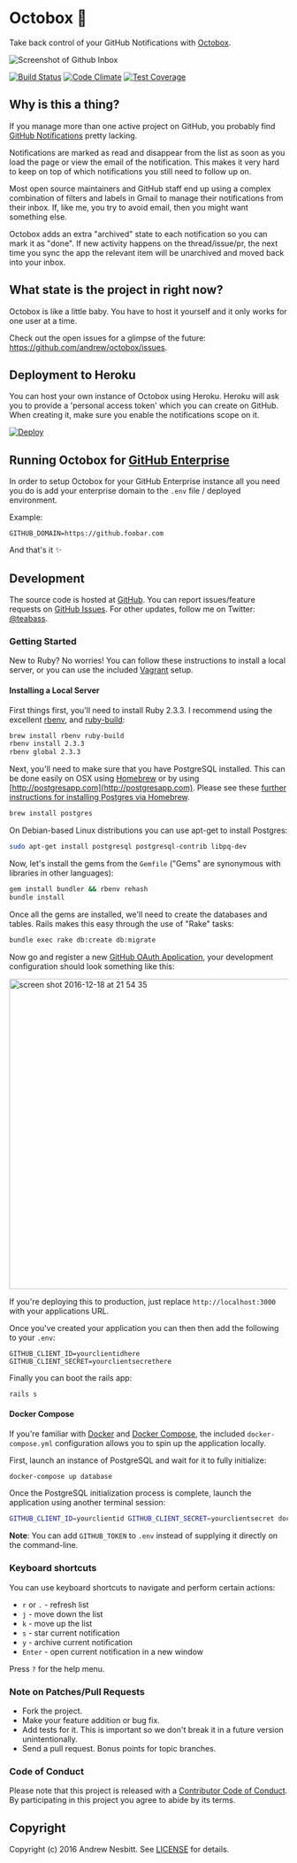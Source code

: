 # Octobox &#128238;

Take back control of your GitHub Notifications with [Octobox]( https://octobox.io).

![Screenshot of Github Inbox](https://cloud.githubusercontent.com/assets/1060/21385758/bd8ebcee-c767-11e6-9017-c93c5921594b.png)

[![Build Status](https://travis-ci.org/andrew/octobox.svg?branch=master)](https://travis-ci.org/andrew/octobox)
[![Code Climate](https://img.shields.io/codeclimate/github/andrew/octobox.svg?style=flat)](https://codeclimate.com/github/andrew/octobox)
[![Test Coverage](https://img.shields.io/codeclimate/coverage/github/andrew/octobox.svg?style=flat)](https://codeclimate.com/github/andrew/octobox)

## Why is this a thing?

If you manage more than one active project on GitHub, you probably find [GitHub Notifications](https://github.com/notifications) pretty lacking.

Notifications are marked as read and disappear from the list as soon as you load the page or view the email of the notification. This makes it very hard to keep on top of which notifications you still need to follow up on.

Most open source maintainers and GitHub staff end up using a complex combination of filters and labels in Gmail to manage their notifications from their inbox. If, like me, you try to avoid email, then you might want something else.

Octobox adds an extra "archived" state to each notification so you can mark it as "done". If new activity happens on the thread/issue/pr, the next time you sync the app the relevant item will be unarchived and moved back into your inbox.

## What state is the project in right now?

Octobox is like a little baby. You have to host it yourself and it only works for one user at a time.

Check out the open issues for a glimpse of the future: https://github.com/andrew/octobox/issues.

## Deployment to Heroku

You can host your own instance of Octobox using Heroku. Heroku will ask you to provide a 'personal access token' which you can create on GitHub. When creating it, make sure you enable the notifications scope on it.

[![Deploy](https://www.herokucdn.com/deploy/button.svg)](https://heroku.com/deploy)

## Running Octobox for [GitHub Enterprise](https://enterprise.github.com/home)
In order to setup Octobox for your GitHub Enterprise instance all you need you do is add your enterprise domain to the `.env` file / deployed environment.

Example:

```
GITHUB_DOMAIN=https://github.foobar.com
```

And that's it :sparkles:

## Development

The source code is hosted at [GitHub](https://github.com/andrew/octobox).
You can report issues/feature requests on [GitHub Issues](https://github.com/andrew/octobox/issues).
For other updates, follow me on Twitter: [@teabass](https://twitter.com/teabass).

### Getting Started

New to Ruby? No worries! You can follow these instructions to install a local server, or you can use the included [Vagrant](https://www.vagrantup.com/docs/why-vagrant/) setup.

#### Installing a Local Server

First things first, you'll need to install Ruby 2.3.3. I recommend using the excellent [rbenv](https://github.com/rbenv/rbenv),
and [ruby-build](https://github.com/rbenv/ruby-build):

```bash
brew install rbenv ruby-build
rbenv install 2.3.3
rbenv global 2.3.3
```

Next, you'll need to make sure that you have PostgreSQL installed. This can be
done easily on OSX using [Homebrew](http://mxcl.github.io/homebrew/) or by using [http://postgresapp.com](http://postgresapp.com). Please see these [further instructions for installing Postgres via Homebrew](http://www.mikeball.us/blog/setting-up-postgres-with-homebrew/).

```bash
brew install postgres
```

On Debian-based Linux distributions you can use apt-get to install Postgres:

```bash
sudo apt-get install postgresql postgresql-contrib libpq-dev
```

Now, let's install the gems from the `Gemfile` ("Gems" are synonymous with libraries in other
languages):

```bash
gem install bundler && rbenv rehash
bundle install
```

Once all the gems are installed, we'll need to create the databases and
tables. Rails makes this easy through the use of "Rake" tasks:

```bash
bundle exec rake db:create db:migrate
```

Now go and register a new [GitHub OAuth Application](https://github.com/settings/applications/new), your development configuration should look something like this:

<img width="561" alt="screen shot 2016-12-18 at 21 54 35" src="https://cloud.githubusercontent.com/assets/564113/21299762/a7bfaace-c56c-11e6-834c-ff893f79cec3.png">

If you're deploying this to production, just replace `http://localhost:3000` with your applications URL.

Once you've created your application you can then then add the following to your `.env`:

```
GITHUB_CLIENT_ID=yourclientidhere
GITHUB_CLIENT_SECRET=yourclientsecrethere
```

Finally you can boot the rails app:

```bash
rails s
```
#### Docker Compose

If you're familiar with [Docker](https://docs.docker.com/engine/) and [Docker Compose](https://docs.docker.com/compose/), the included `docker-compose.yml` configuration allows you to spin up the application locally.

First, launch an instance of PostgreSQL and wait for it to fully initialize:

```bash
docker-compose up database
```

Once the PostgreSQL initialization process is complete, launch the application using another terminal session:

```bash
GITHUB_CLIENT_ID=yourclientid GITHUB_CLIENT_SECRET=yourclientsecret docker-compose up app
```

**Note**: You can add `GITHUB_TOKEN` to `.env` instead of supplying it directly on the command-line.

### Keyboard shortcuts

You can use keyboard shortcuts to navigate and perform certain actions:

 - `r` or `.` - refresh list
 - `j` - move down the list
 - `k` - move up the list
 - `s` - star current notification
 - `y` - archive current notification
 - `Enter` - open current notification in a new window

Press `?` for the help menu.

### Note on Patches/Pull Requests

 * Fork the project.
 * Make your feature addition or bug fix.
 * Add tests for it. This is important so we don't break it in a future version unintentionally.
 * Send a pull request. Bonus points for topic branches.

### Code of Conduct

Please note that this project is released with a [Contributor Code of Conduct](CODE_OF_CONDUCT.md). By participating in this project you agree to abide by its terms.

## Copyright

Copyright (c) 2016 Andrew Nesbitt. See [LICENSE](https://github.com/andrew/octobox/blob/master/LICENSE.txt) for details.
